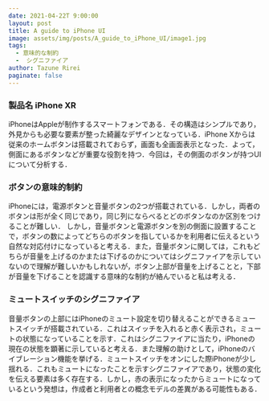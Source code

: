```yaml
---
date: 2021-04-22T 9:00:00
layout: post
title: A guide to iPhone UI
image: assets/img/posts/A_guide_to_iPhone_UI/image1.jpg
tags: 
  - 意味的な制約
  -  シグニファイア
author: Tazune Rirei
paginate: false
---
```


### 製品名 iPhone XR
iPhoneはAppleが制作するスマートフォンである．その構造はシンプルであり，外見からも必要な要素が整った綺麗なデザインとなっている．iPhone
Xからは従来のホームボタンは搭載されておらず，画面も全画面表示となった．よって，側面にあるボタンなどが重要な役割を持つ．今回は，その側面のボタンが持つUIについて分析する．

### ボタンの意味的制約
iPhoneには，電源ボタンと音量ボタンの2つが搭載されている．しかし，両者のボタンは形が全く同じであり，同じ列にならべるとどのボタンなのか区別をつけることが難しい．
しかし，音量ボタンと電源ボタンを別の側面に設置することで，ボタンの数によってどちらのボタンを指しているかを利用者に伝えるという自然な対応付けになっていると考える．また，音量ボタンに関しては，これもどちらが音量を上げるのかまたは下げるのかについてはシグニファイアを示していないので理解が難しいかもしれないが，ボタン上部が音量を上げることと，下部が音量を下げることを認識する意味的な制約が絡んでいると私は考える．

### ミュートスイッチのシグニファイア
音量ボタンの上部にはiPhoneのミュート設定を切り替えることができるミュートスイッチが搭載されている．これはスイッチを入れると赤く表示され，ミュートの状態になっていることを示す．これはシグニファイアに当たり，iPhoneの現在の状態を顕著に示していると考える．また理解の助けとして，iPhoneのバイブレーション機能を挙げる．ミュートスイッチをオンにした際iPhoneが少し揺れる．これもミュートになったことを示すシグニファイアであり，状態の変化を伝える要素は多く存在する．しかし，赤の表示になったからミュートになっているという発想は，作成者と利用者との概念モデルの差異がある可能性もある．
